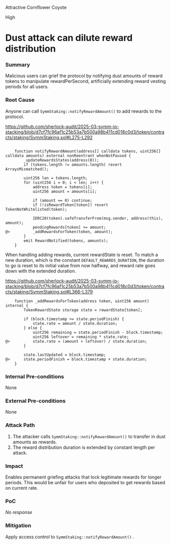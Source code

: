 Attractive Cornflower Coyote

High

# Dust attack can dilute reward distribution

### Summary

Malicious users can grief the protocol by notifying dust amounts of reward tokens to manipulate rewardPerSecond, artificially extending reward vesting periods for all users.

### Root Cause

Anyone can call `SymmStaking::notifyRewardAmount()` to add rewards to the protocol.

https://github.com/sherlock-audit/2025-03-symm-io-stacking/blob/d7cf7fc96af1c25b53a7b500a98b411cd018c0d3/token/contracts/staking/SymmStaking.sol#L275-L292

```solidity

	function notifyRewardAmount(address[] calldata tokens, uint256[] calldata amounts) external nonReentrant whenNotPaused {
		_updateRewardsStates(address(0));
		if (tokens.length != amounts.length) revert ArraysMismatched();

		uint256 len = tokens.length;
		for (uint256 i = 0; i < len; i++) {
			address token = tokens[i];
			uint256 amount = amounts[i];

			if (amount == 0) continue;
			if (!isRewardToken[token]) revert TokenNotWhitelisted(token);

			IERC20(token).safeTransferFrom(msg.sender, address(this), amount);
			pendingRewards[token] += amount;
@>			_addRewardsForToken(token, amount);
		}
		emit RewardNotified(tokens, amounts);
	}
```

When handling adding rewards, current rewardState is reset. To match a new duration, which is the constant `DEFAULT_REWARDS_DURATION`, the duration to go is reset to its initial value from now halfway, and reward rate goes down with the extended duration.

https://github.com/sherlock-audit/2025-03-symm-io-stacking/blob/d7cf7fc96af1c25b53a7b500a98b411cd018c0d3/token/contracts/staking/SymmStaking.sol#L366-L379

```solidity
	function _addRewardsForToken(address token, uint256 amount) internal {
		TokenRewardState storage state = rewardState[token];

		if (block.timestamp >= state.periodFinish) {
			state.rate = amount / state.duration;
		} else {
			uint256 remaining = state.periodFinish - block.timestamp;
			uint256 leftover = remaining * state.rate;
@>			state.rate = (amount + leftover) / state.duration;
		}

		state.lastUpdated = block.timestamp;
@>		state.periodFinish = block.timestamp + state.duration;
	}
```

### Internal Pre-conditions

None

### External Pre-conditions

None

### Attack Path

1. The attacker calls `SymmStaking::notifyRewardAmount()` to transfer in dust amounts as rewards.
2. The reward distribution duration is extended by constant length per attack.

### Impact

Enables permanent griefing attacks that lock legitimate rewards for longer periods. This would be unfair for users who deposited to get rewards based on current rate.

### PoC

_No response_

### Mitigation

Apply access control to  `SymmStaking::notifyRewardAmount()` .